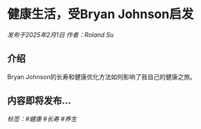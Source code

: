 # 健康生活，受Bryan Johnson启发

*发布于2025年2月1日 作者：Roland Su*

## 介绍

Bryan Johnson的长寿和健康优化方法如何影响了我自己的健康之旅。

## 内容即将发布...

*标签：#健康 #长寿 #养生* 